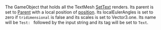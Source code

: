 The GameObject that holds all the TextMesh [SetText](../SetText.md) renders. Its parent is set to [Parent](../Commands/Individual%20commands/Parent.md) with a local position of [position](../Commands/Individual%20commands/position.md). Its localEulerAngles is set to zero if `tridimensional` is false and its scales is set to Vector3.one. Its name will be `Test: ` followed by the input string and its tag will be set to `Text`.
